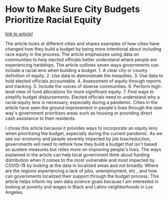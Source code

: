 # How to Make Sure City Budgets Prioritize Racial Equity
[link to article!](https://www.bloomberg.com/news/articles/2020-09-28/ways-city-budgets-can-prioritize-racial-equity)

The article looks at different cities and shares examples of how cities have changed how they build a budget by being more intentional about including race equity in the process. The article emphasizes using data on communities to help elected officials better understand where people are experiencing hardships. The article outlines seven ways governments can include a racial lens when building a budget. 1. A clear city or county definition of equity. 2. Use data to demonstrate the inequities. 3. Use data to hold elected officials accountable. 4. Assessment of equity through reports and tracking. 5. Include the voices of diverse communities. 6. Perform high-level view of fund allocations for more significant equity. 7. Find ways to simplify budget disbursements. Elected officials need to understand why a racial equity lens is necessary, especially during a pandemic. Cities in the article have seen the ground improvement in people's lives through the new way's government prioritizes areas such as housing or providing direct cash assistance to their residents. 

I chose this article because it provides ways to incorporate an equity lens when prioritizing the budget, especially during the current pandemic. As we see our economy and people severely impacted by job loss/reduction, governments will need to rethink how they build a budget that isn't based on austere measures but relies more on improving people's lives. The ways explained in the article can help local government think about funding distribution when it comes to the most vulnerable and most impacted by COVID-19 by looking at the data in localized areas and not broadly. Where are the regions experiencing a lack of jobs, unemployment, etc., and how can governments localized their support through the budget process. This article helps inform my own data science goals because I am interested in looking at poverty and wages in Black and Latino neighborhoods in Los Angeles. 

